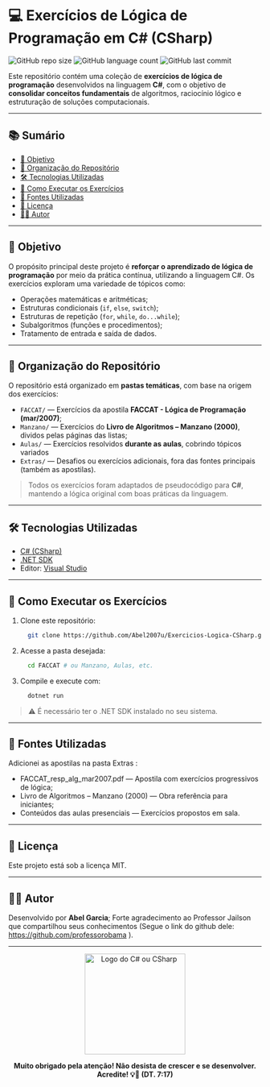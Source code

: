 # 💻 Exercícios de Lógica de Programação em C# (CSharp)

![GitHub repo size](https://img.shields.io/github/repo-size/Abel2007u/CSharp_LogicadeProgramacao?style=for-the-badge)
![GitHub language count](https://img.shields.io/github/languages/count/Abel2007u/CSharp_LogicadeProgramacao?style=for-the-badge)
![GitHub last commit](https://img.shields.io/github/last-commit/Abel2007u/CSharp_LogicadeProgramacao?style=for-the-badge)

Este repositório contém uma coleção de **exercícios de lógica de programação** desenvolvidos na linguagem **C#**, com o objetivo de **consolidar conceitos fundamentais** de algoritmos, raciocínio lógico e estruturação de soluções computacionais.

---

## 📚 Sumário

- [🎯 Objetivo](#-objetivo)
- [📂 Organização do Repositório](#-organização-do-repositório)
- [🛠️ Tecnologias Utilizadas](#️-tecnologias-utilizadas)
- [🚀 Como Executar os Exercícios](#-como-executar-os-exercícios)
- [📘 Fontes Utilizadas](#-fontes-utilizadas)
- [📄 Licença](#-licença)
- [👨‍💻 Autor](#-autor)

---

## 🎯 Objetivo

O propósito principal deste projeto é **reforçar o aprendizado de lógica de programação** por meio da prática contínua, utilizando a linguagem C#. Os exercícios exploram uma variedade de tópicos como:

- Operações matemáticas e aritméticas;  
- Estruturas condicionais (`if`, `else`, `switch`);  
- Estruturas de repetição (`for`, `while`, `do...while`);  
- Subalgoritmos (funções e procedimentos);  
- Tratamento de entrada e saída de dados.  

---

## 📂 Organização do Repositório

O repositório está organizado em **pastas temáticas**, com base na origem dos exercícios:

- `FACCAT/` — Exercícios da apostila **FACCAT - Lógica de Programação (mar/2007)**;  
- `Manzano/` — Exercícios do **Livro de Algoritmos – Manzano (2000)**, dividos pelas páginas das listas; 
- `Aulas/` — Exercícios resolvidos **durante as aulas**, cobrindo tópicos variados  
- `Extras/` — Desafios ou exercícios adicionais, fora das fontes principais (também as apostilas).

> Todos os exercícios foram adaptados de pseudocódigo para **C#**, mantendo a lógica original com boas práticas da linguagem.

---

## 🛠️ Tecnologias Utilizadas

- [C# (CSharp)](https://learn.microsoft.com/dotnet/csharp/)
- [.NET SDK](https://dotnet.microsoft.com/)
- Editor: [Visual Studio](https://visualstudio.microsoft.com/)

---

## 🚀 Como Executar os Exercícios

1. Clone este repositório:
   ```bash
     git clone https://github.com/Abel2007u/Exercicios-Logica-CSharp.git
   ```

3. Acesse a pasta desejada:
    ```bash
      cd FACCAT # ou Manzano, Aulas, etc.
    ```

5. Compile e execute com:
    ```bash
      dotnet run
    ```

> ⚠️ É necessário ter o  .NET SDK instalado no seu sistema.

---

## 📘 Fontes Utilizadas

Adicionei as apostilas na pasta Extras :
- FACCAT_resp_alg_mar2007.pdf — Apostila com exercícios progressivos de lógica;
- Livro de Algoritmos – Manzano (2000) — Obra referência para iniciantes;
- Conteúdos das aulas presenciais — Exercícios propostos em sala.

---

## 📄 Licença
Este projeto está sob a licença MIT.

---

## 👨‍💻 Autor
Desenvolvido por **Abel Garcia**; 
Forte agradecimento ao Professor Jailson que compartilhou seus conhecimentos (Segue o link do github dele: https://github.com/professorobama
).

---

<p align="center">
  <img src="https://github.com/user-attachments/assets/80581d25-711c-41c0-8a6c-9de0c42de13e" alt="Logo do C# ou CSharp" width="200"></p>

<p align="center"><b>Muito obrigado pela atenção!
Não desista de crescer e se desenvolver. Acredite! 💡🚀 (DT. 7:17)</b></p>
